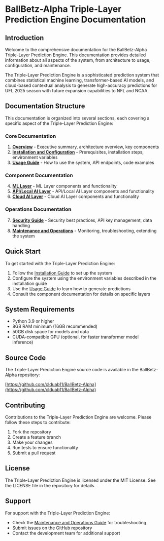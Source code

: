 # BallBetz-Alpha Triple-Layer Prediction Engine Documentation

## Introduction

Welcome to the comprehensive documentation for the BallBetz-Alpha Triple-Layer Prediction Engine. This documentation provides detailed information about all aspects of the system, from architecture to usage, configuration, and maintenance.

The Triple-Layer Prediction Engine is a sophisticated prediction system that combines statistical machine learning, transformer-based AI models, and cloud-based contextual analysis to generate high-accuracy predictions for UFL 2025 season with future expansion capabilities to NFL and NCAA.

## Documentation Structure

This documentation is organized into several sections, each covering a specific aspect of the Triple-Layer Prediction Engine:

### Core Documentation

1. [**Overview**](overview.md) - Executive summary, architecture overview, key components
2. [**Installation and Configuration**](installation.md) - Prerequisites, installation steps, environment variables
3. [**Usage Guide**](usage.md) - How to use the system, API endpoints, code examples

### Component Documentation

4. [**ML Layer**](ml_layer.md) - ML Layer components and functionality
5. [**API/Local AI Layer**](api_ai_layer.md) - API/Local AI Layer components and functionality
6. [**Cloud AI Layer**](cloud_ai_layer.md) - Cloud AI Layer components and functionality

### Operations Documentation

7. [**Security Guide**](security.md) - Security best practices, API key management, data handling
8. [**Maintenance and Operations**](maintenance.md) - Monitoring, troubleshooting, extending the system

## Quick Start

To get started with the Triple-Layer Prediction Engine:

1. Follow the [Installation Guide](installation.md) to set up the system
2. Configure the system using the environment variables described in the installation guide
3. Use the [Usage Guide](usage.md) to learn how to generate predictions
4. Consult the component documentation for details on specific layers

## System Requirements

- Python 3.9 or higher
- 8GB RAM minimum (16GB recommended)
- 50GB disk space for models and data
- CUDA-compatible GPU (optional, for faster transformer model inference)

## Source Code

The Triple-Layer Prediction Engine source code is available in the BallBetz-Alpha repository:

[https://github.com/clduab11/BallBetz-Alpha](https://github.com/clduab11/BallBetz-Alpha)

## Contributing

Contributions to the Triple-Layer Prediction Engine are welcome. Please follow these steps to contribute:

1. Fork the repository
2. Create a feature branch
3. Make your changes
4. Run tests to ensure functionality
5. Submit a pull request

## License

The Triple-Layer Prediction Engine is licensed under the MIT License. See the LICENSE file in the repository for details.

## Support

For support with the Triple-Layer Prediction Engine:

- Check the [Maintenance and Operations Guide](maintenance.md) for troubleshooting
- Submit issues on the GitHub repository
- Contact the development team for additional support